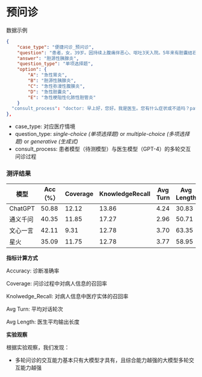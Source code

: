 # 预问诊

数据示例

```json
{
    "case_type": "便捷问诊_预问诊",
    "question": "患者，女，39岁。因持续上腹痛伴恶心、呕吐3天入院。5年来有胆囊结石病，常有短暂上腹不适症状。B超显示胆囊有多发小结石，胆总管宽9mm，其内未见结石，胰腺肿大增厚，周围有积液。查体：体温37.7℃，脉率106次/min，呼吸28次/min，血压132/86mmHg。巩膜不黄，肺无啰音，上腹压痛，轻度肌紧张和反跳痛，肠鸣音较弱。化验WBC 13.5×109/L，血尿淀粉酶高出正常1倍以上。对该患者最可能的诊断是（　　）。",
    "answer": "胆源性胰腺炎",
    "question_type": "单项选择题",
    "option": {
        "A": "急性胃炎",
        "B": "胆源性胰腺炎",
        "C": "急性弥漫性腹膜炎",
        "D": "急性胆囊炎",
        "E": "急性梗阻性化脓性胆管炎"
    }
  "consult_process": "doctor: 早上好，您好。我是医生。您有什么症状或不适吗？patient: 早上好，医生。我有持续上腹痛伴恶心和呕吐已经3天了。doctor: 我了解了。您还有其他症状吗？patient: 我有胆囊结石病，常有短暂上腹不适症状。doctor: 我明白了。您最近有没有做过胆囊结石的相关检查？patient: 是的，我最近做了B超检查，结果显示胆囊有多发小结石，胆总管宽9mm，其内未见结石，胰腺肿大增厚，周围有积液doctor: 根据您的症状和检查结果，您可能患有胆囊炎并伴有胆总管梗阻。我建议您进行进一步的检查，如血液检查和胆囊功能检查，以确认诊断。",
},
```
- case_type: 对应医疗情境
- question_type: *single-choice (单项选择题)* or *multiple-choice (多项选择题)* or *generative (生成式)*
- consult_process: 患者模型（待测模型）与医生模型（GPT-4）的多轮交互问诊过程



### 测评结果

| 模型|  Acc（%） | Coverage | KnowledgeRecall | Avg Turn| Avg Length |
|------|------------|------------|------------|------------|------------|
|ChatGPT|50.88|12.12|13.86|4.24|30.83|
|通义千问|40.35|11.85|17.27|2.96|50.71|
|文心一言|42.11|9.31|12.78|3.70|63.35|
|星火|35.09|11.75|12.78|3.77|58.95|


**指标计算方式**

Accuracy: 诊断准确率

Coverage: 问诊过程中对病人信息的召回率

Knolwedge_Recall: 对病人信息中医疗实体的召回率

Avg Turn: 平均对话轮次

Avg Length: 医生平均输出长度

**实验观察**

根据实验观察，我们发现：
- 多轮问诊的交互能力基本只有大模型才具有，且综合能力越强的大模型多轮交互能力越强
